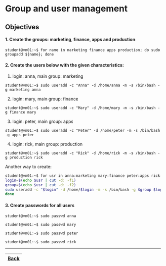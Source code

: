 
# Group and user management

## Objectives

#### 1. Create the groups: marketing, finance, apps and production

`student@vm01:~$ for name in marketing finance apps production; do sudo groupadd ${name}; done`

#### 2. Create the users below with the given characteristics:

1. login: anna, main group: marketing
  
`student@vm01:~$ sudo useradd -c "Anna" -d /home/anna -m -s /bin/bash -g marketing anna`
  
2. login: mary, main group: finance
  
`student@vm01:~$ sudo useradd -c "Mary" -d /home/mary -m -s /bin/bash -g finance mary`
  
3. login: peter, main group: apps
  
`student@vm01:~$ sudo useradd -c "Peter" -d /home/peter -m -s /bin/bash -g apps peter`
  
4. login: rick, main group: production
  
`student@vm01:~$ sudo useradd -c "Rick" -d /home/rick -m -s /bin/bash -g production rick`
  
Another way to create:
```bash
student@vm01:~$ for usr in anna:marketing mary:finance peter:apps rick:prouction; do
login=$(echo $usr | cut -d: -f1)
group=$(echo $usr | cut -d: -f2)
sudo useradd -c "$login" -d /home/$login -m -s /bin/bash -g $group $login
done  
```
  
#### 3. Create passwords for all users

`student@vm01:~$ sudo passwd anna`

`student@vm01:~$ sudo passwd mary`

`student@vm01:~$ sudo passwd peter`

`student@vm01:~$ sudo passwd rick`

---

[Back](../README.md)| 
:----- |

